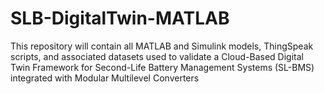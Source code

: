 # SLB-DigitalTwin-MATLAB

This repository will contain all MATLAB and Simulink models, ThingSpeak scripts, and associated datasets used to validate a Cloud-Based Digital Twin Framework for Second-Life Battery Management Systems (SL-BMS) integrated with Modular Multilevel Converters
